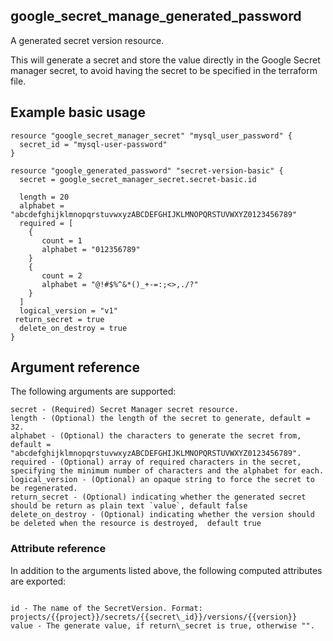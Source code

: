 ## google\_secret\_manage\_generated\_password
A generated secret version resource.

This will generate a secret and store the value directly in the Google Secret manager secret, to avoid having the secret to be specified in the terraform file.

## Example basic usage
```
resource "google_secret_manager_secret" "mysql_user_password" {
  secret_id = "mysql-user-password"
}

resource "google_generated_password" "secret-version-basic" {
  secret = google_secret_manager_secret.secret-basic.id

  length = 20
  alphabet = "abcdefghijklmnopqrstuvwxyzABCDEFGHIJKLMNOPQRSTUVWXYZ0123456789"
  required = [
    {
       count = 1
       alphabet = "012356789"
    }
    {
       count = 2
       alphabet = "@!#$%^&*()_+-=:;<>,./?"
    }
  ]
  logical_version = "v1"
 return_secret = true
  delete_on_destroy = true
}
```

## Argument reference
The following arguments are supported:

```
secret - (Required) Secret Manager secret resource.
length - (Optional) the length of the secret to generate, default = 32.
alphabet - (Optional) the characters to generate the secret from, default = "abcdefghijklmnopqrstuvwxyzABCDEFGHIJKLMNOPQRSTUVWXYZ0123456789".
required - (Optional) array of required characters in the secret, specifying the minimum number of characters and the alphabet for each.
logical_version - (Optional) an opaque string to force the secret to be regenerated.
return_secret - (Optional) indicating whether the generated secret should be return as plain text `value`, default false
delete_on_destroy - (Optional) indicating whether the version should be deleted when the resource is destroyed,  default true
```

### Attribute reference
In addition to the arguments listed above, the following computed attributes are exported:
```

id - The name of the SecretVersion. Format: projects/{{project}}/secrets/{{secret\_id}}/versions/{{version}}
value - The generate value, if return\_secret is true, otherwise "".
```
